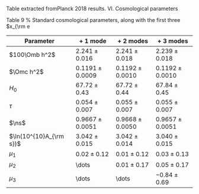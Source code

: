 Table extracted fromPlanck 2018 results. VI. Cosmological parameters

Table 9
%
Standard cosmological parameters, along with the first three $x_{\rm e

| Parameter          | + 1 mode          | + 2 modes         | + 3 modes         |
|--------------------|-------------------|-------------------|-------------------|
| $100\Omb h^2$      | $2.241\pm0.016$   | $2.241\pm0.018$   | $2.239\pm0.018$   |
| $\Omc h^2$         | $0.1191\pm0.0009$ | $0.1192\pm0.0010$ | $0.1192\pm0.0010$ |
| $H_0$              | $67.72\pm0.43$    | $67.72\pm0.44$    | $67.84\pm0.45$    |
| $\tau$             | $0.054\pm0.007$   | $0.055\pm0.007$   | $0.055\pm0.007$   |
| $\ns$              | $0.9667\pm0.0051$ | $0.9668\pm0.0050$ | $0.9657\pm0.0051$ |
| $\ln(10^{10}A_{\rm s})$ | $3.042\pm0.015$   | $3.042\pm0.014$   | $3.040\pm0.015$   |
| $\mu_1$            | $0.02\pm0.12$     | $0.01\pm0.12$     | $0.03\pm0.13$     |
| $\mu_2$            | \dots             | $0.01\pm0.17$     | $0.05\pm0.17$     |
| $\mu_3$            | \dots             | \dots             | $-0.84\pm0.69$    |